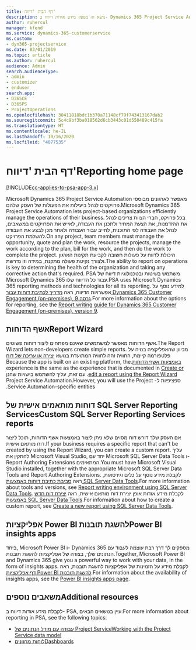 ```yaml
---
title: דף הבית 'דיווח'
description: נושא זה מספק מידע אודות דיווח ב- Dynamics 365 Project Service Automation.
author: ruhercul
manager: kfend
ms.service: dynamics-365-customerservice
ms.custom:
- dyn365-projectservice
ms.date: 03/01/2019
ms.topic: article
ms.author: ruhercul
audience: Admin
search.audienceType:
- admin
- customizer
- enduser
search.app:
- D365CE
- D365PS
- ProjectOperations
ms.openlocfilehash: 30411818bdc1b370a71148cf79f743413167dab2
ms.sourcegitcommit: 5c4c9bf3ba018562d6cb3443c01d550489c415fa
ms.translationtype: HT
ms.contentlocale: he-IL
ms.lasthandoff: 10/16/2020
ms.locfileid: "4077535"
---
```

# <a name="reporting-home-page"></a><span data-ttu-id="5856d-103">דף הבית 'דיווח'</span><span class="sxs-lookup"><span data-stu-id="5856d-103">Reporting home page</span></span>

[!INCLUDE[cc-applies-to-psa-app-3.x](../includes/cc-applies-to-psa-app-3x.md)]

<span data-ttu-id="5856d-104">Microsoft Dynamics 365 Project Service Automation מאפשר לארגונים מבוססי פרויקטים לנהל ביעילות את הפעולות של העסק שלהם.</span><span class="sxs-lookup"><span data-stu-id="5856d-104">Microsoft Dynamics 365 Project Service Automation lets project-based organizations efficiently manage the operations of their business.</span></span> <span data-ttu-id="5856d-105">בכל פרויקט, חברי הצוות צריכים לנהל את ההזדמנות, את הצעת המחיר ולתכנן את העבודה, לאייש את הפרויקטים במשאבים, לנהל את העבודה לפי התוכנית, לחייב עבור העבודה ולאחר מכן לבצע את העבודה להשלמת הפרויקט.</span><span class="sxs-lookup"><span data-stu-id="5856d-105">On any project, team members must manage the opportunity, quote and plan the work, resource the projects, manage the work according to the plan, bill for the work, and then do the work to complete the project.</span></span> <span data-ttu-id="5856d-106">היכולת לדווח על פעולות חשובה לקביעת תקינות הארגון ולצורך נקיטת פעולה מתקנת, במידה וזו נדרשת.</span><span class="sxs-lookup"><span data-stu-id="5856d-106">The ability to report on operations is key to determining the health of the organization and taking any corrective action that's required.</span></span> <span data-ttu-id="5856d-107">PSA משתמש בשיטות ובטכנולוגיות דיווח של Microsoft Dynamics 365 עבור כל הדיווח שלו.</span><span class="sxs-lookup"><span data-stu-id="5856d-107">PSA uses Microsoft Dynamics 365 reporting methods and technologies for all its reporting.</span></span> <span data-ttu-id="5856d-108">למידע נוסף על אפשרויות הדיווח, ראה [מדריך לכתיבת דוחות עבור Dynamics 365 Customer Engagement (on-premises), גרסה 9](https://docs.microsoft.com/dynamics365/customerengagement/on-premises/analytics/reporting-analytics-with-dynamics-365).</span><span class="sxs-lookup"><span data-stu-id="5856d-108">For more information about the options for reporting, see the [Report writing guide for Dynamics 365 Customer Engagement (on-premises), version 9](https://docs.microsoft.com/dynamics365/customerengagement/on-premises/analytics/reporting-analytics-with-dynamics-365).</span></span>

## <a name="report-wizard"></a><span data-ttu-id="5856d-109">אשף הדוחות</span><span class="sxs-lookup"><span data-stu-id="5856d-109">Report Wizard</span></span>

<span data-ttu-id="5856d-110">אשף הדוחות מאפשר למשתמשים שאינם מפתחים ליצור דוחות פשוטים.</span><span class="sxs-lookup"><span data-stu-id="5856d-110">The Report Wizard lets non-developers create simple reports.</span></span> <span data-ttu-id="5856d-111">מכיוון שהאפליקציה בנויה על פלטפורמה קיימת, החוויה זהה לחוויה המתועדת בנושא [‬‏‫יצירה או עריכה של דוח באמצעות אשף הדוחות‬‏‫](https://docs.microsoft.com/dynamics365/customerengagement/on-premises/basics/create-edit-copy-report-wizard).</span><span class="sxs-lookup"><span data-stu-id="5856d-111">Because the app is built on an existing platform, the experience is the same as the experience that is documented in [Create or edit a report using the Report Wizard](https://docs.microsoft.com/dynamics365/customerengagement/on-premises/basics/create-edit-copy-report-wizard).</span></span> <span data-ttu-id="5856d-112">עם זאת, עליך להשתמש בישויות שהנן ספציפיות ל- Project Service Automation.</span><span class="sxs-lookup"><span data-stu-id="5856d-112">However, you will use the Project Service Automation-specific entities.</span></span>

## <a name="custom-sql-server-reporting-services-reports"></a><span data-ttu-id="5856d-113">דוחות מותאמים אישית של SQL Server Reporting Services</span><span class="sxs-lookup"><span data-stu-id="5856d-113">Custom SQL Server Reporting Services reports</span></span>

<span data-ttu-id="5856d-114">אם העסק שלך דורש דוח מסוים שלא ניתן ליצור באמצעות אשף הדוחות, תוכל ליצור דוח מותאם אישית.</span><span class="sxs-lookup"><span data-stu-id="5856d-114">If your business requires a specific report that can't be created by using the Report Wizard, you can create a custom report.</span></span> <span data-ttu-id="5856d-115">עליך להתקין את Microsoft Visual Studio, יחד עם Microsoft SQL Server Data Tools ו- Report Authoring Extensions המתאימים.</span><span class="sxs-lookup"><span data-stu-id="5856d-115">You must have Microsoft Visual Studio installed, together with the appropriate Microsoft SQL Server Data Tools and Report Authoring Extensions.</span></span> <span data-ttu-id="5856d-116">לקבלת מידע נוסף על כלים וגירסאות, ראה [סביבת כתיבת דוחות באמצעות SQL Server Data Tools](https://docs.microsoft.com/dynamics365/customerengagement/on-premises/analytics/report-writing-environment-using-sql-server-data-tools).</span><span class="sxs-lookup"><span data-stu-id="5856d-116">For more information about tools and versions, see [Report writing environment using SQL Server Data Tools](https://docs.microsoft.com/dynamics365/customerengagement/on-premises/analytics/report-writing-environment-using-sql-server-data-tools).</span></span> <span data-ttu-id="5856d-117">לקבלת מידע אודות אופן יצירת דוח מותאם אישית, ראה [יצירת דוח חדש באמצעות SQL Server Data Tools](https://docs.microsoft.com/dynamics365/customerengagement/on-premises/analytics/create-a-new-report-using-sql-server-data-tools).</span><span class="sxs-lookup"><span data-stu-id="5856d-117">For information about how to create a custom report, see [Create a new report using SQL Server Data Tools](https://docs.microsoft.com/dynamics365/customerengagement/on-premises/analytics/create-a-new-report-using-sql-server-data-tools).</span></span>

## <a name="power-bi-insights-apps"></a><span data-ttu-id="5856d-118">אפליקציות Power BI להשגת תובנות</span><span class="sxs-lookup"><span data-stu-id="5856d-118">Power BI insights apps</span></span>

<span data-ttu-id="5856d-119">ביחד, Microsoft Power BI ו- Dynamics 365 מספקים לך דרך רבת עוצמה לעבוד עם הנתונים שלך, בצורה של אפליקציות להשגת תובנות.</span><span class="sxs-lookup"><span data-stu-id="5856d-119">Together, Microsoft Power BI and Dynamics 365 give you a powerful way to work with your data, in the form of insights apps.</span></span> <span data-ttu-id="5856d-120">לקבלת מידע על הזמינות של אפליקציות להשגת תובנות, ראה [דף אפליקציות Power BI להשגת תובנות](https://powerbi.microsoft.com/power-bi-insights-apps/).</span><span class="sxs-lookup"><span data-stu-id="5856d-120">For information about the availability of insights apps, see the [Power BI insights apps page](https://powerbi.microsoft.com/power-bi-insights-apps/).</span></span>


## <a name="additional-resources"></a><span data-ttu-id="5856d-121">משאבים נוספים</span><span class="sxs-lookup"><span data-stu-id="5856d-121">Additional resources</span></span>
<span data-ttu-id="5856d-122">לקבלת מידע אודות דיווח ב- PSA, עיין בנושאים הבאים:</span><span class="sxs-lookup"><span data-stu-id="5856d-122">For more information about reporting in PSA, see the following topics:</span></span>

- [<span data-ttu-id="5856d-123">עבודה עם מודל הנתונים של Project Service</span><span class="sxs-lookup"><span data-stu-id="5856d-123">Working with the Project Service data model</span></span>](reports-working-project-service-data-model.md)
- [<span data-ttu-id="5856d-124">לוחות מחוונים</span><span class="sxs-lookup"><span data-stu-id="5856d-124">Dashboards</span></span>](reports-dashboards.md)

